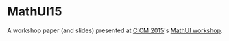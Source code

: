 # MathUI15

A workshop paper (and slides) presented at [CICM 2015](http://cicm-conference.org/2015/cicm.php)'s [MathUI workshop](http://www.cermat.org/events/MathUI/15/).
